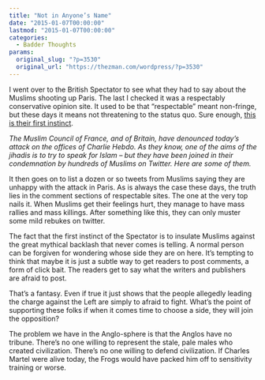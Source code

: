 ```yaml
---
title: "Not in Anyone’s Name"
date: "2015-01-07T00:00:00"
lastmod: "2015-01-07T00:00:00"
categories:
  - Badder Thoughts
params:
  original_slug: "?p=3530"
  original_url: "https://thezman.com/wordpress/?p=3530"
---
```


I went over to the British Spectator to see what they had to say about
the Muslims shooting up Paris. The last I checked it was a respectably
conservative opinion site. It used to be that “respectable” meant
non-fringe, but these days it means not threatening to the status quo.
Sure enough, <a
href="http://blogs.spectator.co.uk/the-spectator/2015/01/not-in-our-name-muslims-respond-in-revulsion-to-charlie-hebdo-shooting/"
rel="noopener" target="_blank">this is their first instinct</a>.

*The Muslim Council of France, and of Britain, have denounced today’s
attack on the offices of Charlie Hebdo. As they know, one of the aims of
the jihadis is to try to speak for Islam – but they have been joined in
their condemnation by hundreds of Muslims on Twitter. Here are some of
them.*

It then goes on to list a dozen or so tweets from Muslims saying they
are unhappy with the attack in Paris. As is always the case these days,
the truth lies in the comment sections of respectable sites. The one at
the very top nails it. When Muslims get their feelings hurt, they manage
to have mass rallies and mass killings. After something like this, they
can only muster some mild rebukes on twitter.

The fact that the first instinct of the Spectator is to insulate Muslims
against the great mythical backlash that never comes is telling. A
normal person can be forgiven for wondering whose side they are on here.
It’s tempting to think that maybe it is just a subtle way to get readers
to post comments, a form of click bait. The readers get to say what the
writers and publishers are afraid to post.

That’s a fantasy. Even if true it just shows that the people allegedly
leading the charge against the Left are simply to afraid to fight.
What’s the point of supporting these folks if when it comes time to
choose a side, they will join the opposition?

The problem we have in the Anglo-sphere is that the Anglos have no
tribune. There’s no one willing to represent the stale, pale males who
created civilization. There’s no one willing to defend civilization. If
Charles Martel were alive today, the Frogs would have packed him off to
sensitivity training or worse.
